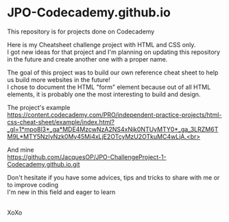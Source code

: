 # JPO-Codecademy.github.io
This repository is for projects done on Codecademy<br>

Here is my Cheatsheet challenge project with HTML and CSS only.<br>
I got new ideas for that project and I'm planning on updating this repository in the future and create another one with a proper name.<br>

The goal of this project was to build our own reference cheat sheet to help us build more websites in the future!<br>
I chose to document the HTML "form" element because out of all HTML elements, it is probably one the most interesting to build and design.<br>

The project's example<br>
https://content.codecademy.com/PRO/independent-practice-projects/html-css-cheat-sheet/example/index.html?_gl=1*mpo8l3*_ga*MDE4MzcwNzA2NS4xNjk0NTUyMTY0*_ga_3LRZM6TM9L*MTY5NzIyNzk0My45Mi4xLjE2OTcyMzU2OTkuMC4wLjA.<br><br>

And mine<br>
https://github.com/JacquesOP/JPO-ChallengeProject-1-Codecademy.github.io.git

Don't hesitate if you have some advices, tips and tricks to share with me or to improve coding<br>
I'm new in this field and eager to learn<br><br>

XoXo
